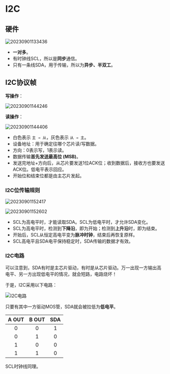 # I2C

## 硬件

![20230901133436](https://image-hosting-1313474851.cos.ap-shanghai.myqcloud.com/Notes/20230901133436.png)

- **一对多**。
- 有时钟线SCL，所以是**同步**通信。
- 只有一条线SDA，用于传输，所以为**异步、半双工**。

## I2C协议帧

**写操作**：

![20230901144246](https://image-hosting-1313474851.cos.ap-shanghai.myqcloud.com/Notes/20230901144246.png)

**读操作**：

![20230901144406](https://image-hosting-1313474851.cos.ap-shanghai.myqcloud.com/Notes/20230901144406.png)

- 白色表示 `主 → 从`，灰色表示 `从 → 主`。
- 设备地址：用于确定往哪个芯片读/写数据。
- 方向：0表示写，1表示读。
- 数据传输**首先发送最高位 (MSB)**。
- 发送完地址+方向后，从芯片要发送1位ACK位；收到数据后，接收方也要发送ACK位。低电平表示回应。
- 开始位和结束位都是由主芯片发起。

### I2C位传输规则

![20230901152417](https://image-hosting-1313474851.cos.ap-shanghai.myqcloud.com/Notes/20230901152417.png)

![20230901152602](https://image-hosting-1313474851.cos.ap-shanghai.myqcloud.com/Notes/20230901152602.png)

- SCL为高电平时，才能读取SDA。SCL为低电平时，才允许SDA变化。
- SCL为高电平时，检测到**下降沿**，即为开始；检测到**上升沿**时，即为结束。
- 开始后，SCL从恒定高电平变为**脉冲时钟**，结束后再恢复原样。
- SCL高电平且SDA电平保持稳定时，SDA传输的数据才有效。

### I2C电路

可以注意到，SDA有时是主芯片驱动，有时是从芯片驱动。万一出现一方输出高电平、另一方出现低电平的情况，就会短路，电路烧坏！

于是，I2C采用以下电路：

![I2C电路](https://image-hosting-1313474851.cos.ap-shanghai.myqcloud.com/Notes/I2C电路.png)

只要有其中一方驱动MOS管，SDA就会被拉低为**低电平**。

|A OUT|B OUT|SDA|
|:-:|:-:|:-:|
|0|0|1|
|0|1|0|
|1|0|0|
|1|1|0|

SCL时钟线同理。
